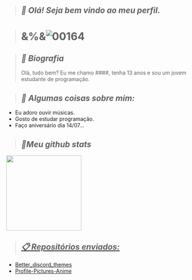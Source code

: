 > ## ***👋 Olá! Seja bem vindo ao meu perfil.***

> # &%&![00164](https://user-images.githubusercontent.com/110054625/194781268-9250dbc7-88d2-4a49-8702-926b33635def.png)

> ## ***👻 Biografia***
> Olá, tudo bem? Eu me chamo ####, tenha 13 anos e sou um jovem estudante de programação.

> ## ***🦚 Algumas coisas sobre mim:***
 
- Eu adoro ouvir músicas.
- Gosto de estudar programação.
- Faço aniversário dia 14/07...
 
 
 > ## ***👾Meu github stats***


  <a href="https://github.com/TlkW">
  <img height="200em" src="https://github-readme-stats.vercel.app/api?username=TlkW&show_icons=true&theme=dark&include_all_commits=true&count_private=true"/>
</div>
</div>
   
 > ## ***📋 Repositórios enviados:***
  - [Better_discord_themes](https://github.com/TlkW/Better_discord_themes)
  - [Profile-Pictures-Anime](https://https://github.com/TlkW/Profile-Pictures-Anime-)
  

